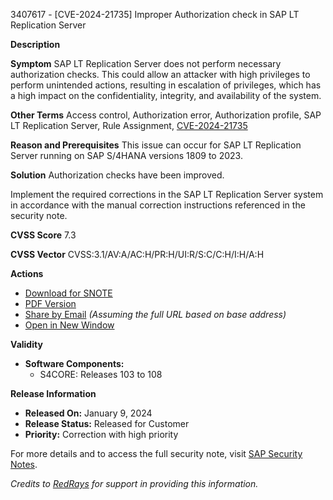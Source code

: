 3407617 - [CVE-2024-21735] Improper Authorization check in SAP LT Replication Server

**Description**

**Symptom**
SAP LT Replication Server does not perform necessary authorization checks. This could allow an attacker with high privileges to perform unintended actions, resulting in escalation of privileges, which has a high impact on the confidentiality, integrity, and availability of the system.

**Other Terms**
Access control, Authorization error, Authorization profile, SAP LT Replication Server, Rule Assignment, [CVE-2024-21735](https://www.cve.org/CVERecord?id=CVE-2024-21735)

**Reason and Prerequisites**
This issue can occur for SAP LT Replication Server running on SAP S/4HANA versions 1809 to 2023.

**Solution**
Authorization checks have been improved.

Implement the required corrections in the SAP LT Replication Server system in accordance with the manual correction instructions referenced in the security note.

**CVSS Score**
7.3

**CVSS Vector**
CVSS:3.1/AV:A/AC:H/PR:H/UI:R/S:C/C:H/I:H/A:H

**Actions**
- [Download for SNOTE](https://notesdownloads.sap.com/note/0040000000019232024)
- [PDF Version](https://me.sap.com/sap/support/sfm/notes/print/0003407617?language=en-US&token=2F1B818D2133161EEE67CAC24572AA5D)
- [Share by Email](https://me.sap.com/notes/0003407617/share) *(Assuming the full URL based on base address)*
- [Open in New Window](https://me.sap.com/notes/0003407617/open)

**Validity**
- **Software Components:**
  - S4CORE: Releases 103 to 108

**Release Information**
- **Released On:** January 9, 2024
- **Release Status:** Released for Customer
- **Priority:** Correction with high priority

For more details and to access the full security note, visit [SAP Security Notes](https://me.sap.com/notes/0003407617).

*Credits to [RedRays](https://redrays.io) for support in providing this information.*